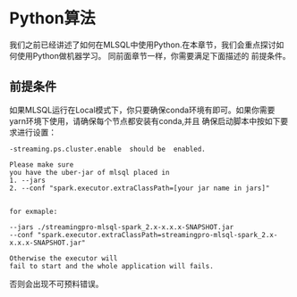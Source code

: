 # Python算法

我们之前已经讲述了如何在MLSQL中使用Python.在本章节，我们会重点探讨如何使用Python做机器学习。 同前面章节一样，你需要满足下面描述的
前提条件。

## 前提条件

如果MLSQL运行在Local模式下，你只要确保conda环境有即可。如果你需要yarn环境下使用，请确保每个节点都安装有conda,并且
确保启动脚本中按如下要求进行设置：

```
-streaming.ps.cluster.enable  should be  enabled.

Please make sure
you have the uber-jar of mlsql placed in
1. --jars
2. --conf "spark.executor.extraClassPath=[your jar name in jars]"
 

for exmaple:

--jars ./streamingpro-mlsql-spark_2.x-x.x.x-SNAPSHOT.jar
--conf "spark.executor.extraClassPath=streamingpro-mlsql-spark_2.x-x.x.x-SNAPSHOT.jar"

Otherwise the executor will
fail to start and the whole application will fails.

```

否则会出现不可预料错误。